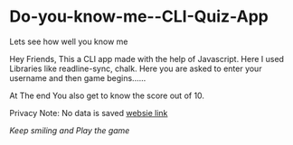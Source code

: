 # Do-you-know-me--CLI-Quiz-App
Lets see how well you know me 

Hey Friends, This a CLI app made with the help of Javascript. Here I used Libraries like readline-sync, chalk.
Here you are asked to enter your username and then game begins......

At The end You also get to know the score out of 10.

Privacy Note: No data is saved
[websie link](https://replit.com/@Mohitkumar62/end-game#index.js?embed=1&output=1)

_Keep smiling and Play the game_

